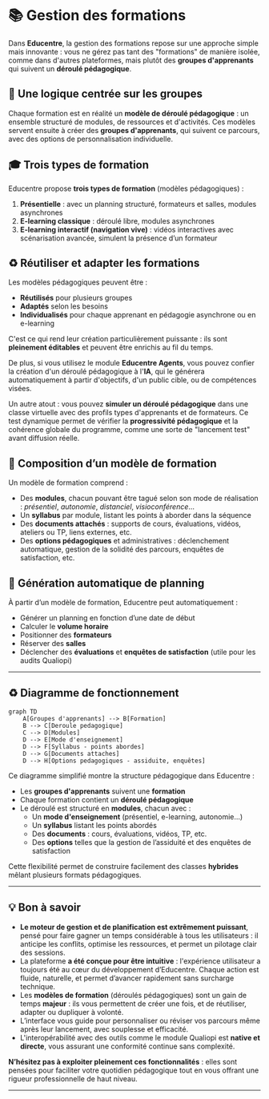 # 📚 Gestion des formations

Dans **Educentre**, la gestion des formations repose sur une approche simple mais innovante : vous ne gérez pas tant des "formations" de manière isolée, comme dans d'autres plateformes, mais plutôt des **groupes d'apprenants** qui suivent un **déroulé pédagogique**.

## 🧠 Une logique centrée sur les groupes

Chaque formation est en réalité un **modèle de déroulé pédagogique** : un ensemble structuré de modules, de ressources et d'activités. Ces modèles servent ensuite à créer des **groupes d'apprenants**, qui suivent ce parcours, avec des options de personnalisation individuelle.

## 🎓 Trois types de formation

Educentre propose **trois types de formation** (modèles pédagogiques) :

1. **Présentielle** : avec un planning structuré, formateurs et salles, modules asynchrones
2. **E-learning classique** : déroulé libre, modules asynchrones
3. **E-learning interactif (navigation vive)** : vidéos interactives avec scénarisation avancée, simulent la présence d’un formateur


## ♻️ Réutiliser et adapter les formations

Les modèles pédagogiques peuvent être :

- **Réutilisés** pour plusieurs groupes
- **Adaptés** selon les besoins
- **Individualisés** pour chaque apprenant en pédagogie asynchrone ou en e-learning

C'est ce qui rend leur création particulièrement puissante : ils sont **pleinement éditables** et peuvent être enrichis au fil du temps. 

De plus, si vous utilisez le module **Educentre Agents**, vous pouvez confier la création d'un déroulé pédagogique à l'**IA**, qui le générera automatiquement à partir d'objectifs, d'un public cible, ou de compétences visées.

Un autre atout : vous pouvez **simuler un déroulé pédagogique** dans une classe virtuelle avec des profils types d'apprenants et de formateurs. Ce test dynamique permet de vérifier la **progressivité pédagogique** et la cohérence globale du programme, comme une sorte de "lancement test" avant diffusion réelle.

## 🧹 Composition d’un modèle de formation

Un modèle de formation comprend :

- Des **modules**, chacun pouvant être tagué selon son mode de réalisation : *présentiel*, *autonomie*, *distanciel*, *visioconférence*...
- Un **syllabus** par module, listant les points à aborder dans la séquence
- Des **documents attachés** : supports de cours, évaluations, vidéos, ateliers ou TP, liens externes, etc.
- Des **options pédagogiques** et administratives : déclenchement automatique, gestion de la solidité des parcours, enquêtes de satisfaction, etc.

## 📅 Génération automatique de planning

À partir d’un modèle de formation, Educentre peut automatiquement :

- Générer un planning en fonction d’une date de début
- Calculer le **volume horaire**
- Positionner des **formateurs**
- Réserver des **salles**
- Déclencher des **évaluations** et **enquêtes de satisfaction** (utile pour les audits Qualiopi)

---

## ♻️ Diagramme de fonctionnement


```mermaid
graph TD
    A[Groupes d'apprenants] --> B[Formation]
    B --> C[Deroule pedagogique]
    C --> D[Modules]
    D --> E[Mode d'enseignement]
    D --> F[Syllabus - points abordes]
    D --> G[Documents attaches]
    D --> H[Options pedagogiques - assiduite, enquêtes]

```

Ce diagramme simplifié montre la structure pédagogique dans Educentre :

- Les **groupes d'apprenants** suivent une **formation**
- Chaque formation contient un **déroulé pédagogique**
- Le déroulé est structuré en **modules**, chacun avec :
  - Un **mode d'enseignement** (présentiel, e-learning, autonomie...)
  - Un **syllabus** listant les points abordés
  - Des **documents** : cours, évaluations, vidéos, TP, etc.
  - Des **options** telles que la gestion de l’assiduité et des enquêtes de satisfaction

Cette flexibilité permet de construire facilement des classes **hybrides** mêlant plusieurs formats pédagogiques.

---

## 💡 Bon à savoir

- **Le moteur de gestion et de planification est extrêmement puissant**, pensé pour faire gagner un temps considérable à tous les utilisateurs : il anticipe les conflits, optimise les ressources, et permet un pilotage clair des sessions.
- La plateforme **a été conçue pour être intuitive** : l'expérience utilisateur a toujours été au cœur du développement d’Educentre. Chaque action est fluide, naturelle, et permet d’avancer rapidement sans surcharge technique.
- Les **modèles de formation** (déroulés pédagogiques) sont un gain de temps **majeur** : ils vous permettent de créer une fois, et de réutiliser, adapter ou dupliquer à volonté.
- L’interface vous guide pour personnaliser ou réviser vos parcours même après leur lancement, avec souplesse et efficacité.
- L'interopérabilité avec des outils comme le module Qualiopi est **native et directe**, vous assurant une conformité continue sans complexité.

**N’hésitez pas à exploiter pleinement ces fonctionnalités** : elles sont pensées pour faciliter votre quotidien pédagogique tout en vous offrant une rigueur professionnelle de haut niveau.

---


